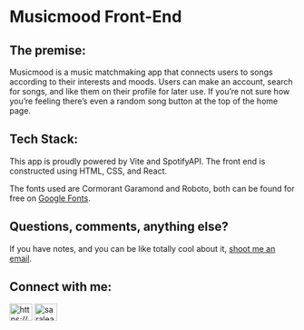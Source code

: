 # Musicmood Front-End

## The premise:

Musicmood is a music matchmaking app that connects users to songs according to their interests and moods. Users can make an account, search for songs, and like them on their profile for later use. If you’re not sure how you’re feeling there’s even a random song button at the top of the home page.

## Tech Stack:

This app is proudly powered by Vite and SpotifyAPI. The front end is constructed using HTML, CSS, and React.

The fonts used are Cormorant Garamond and Roboto, both can be found for free on [Google Fonts](https://fonts.google.com/).

## Questions, comments, anything else?

If you have notes, and you can be like totally cool about it, [shoot me an email](saralwraz@gmail.com).

## Connect with me:

<p>
<a href="https://linkedin.com/in/https://www.linkedin.com/in/saralwenner/" target="blank"><img src="https://raw.githubusercontent.com/rahuldkjain/github-profile-readme-generator/master/src/images/icons/Social/linked-in-alt.svg" alt="https://www.linkedin.com/in/saralwenner/" height="30" width="40" /></a>
<a href="https://instagram.com/saralearnscode" target="blank"><img src="https://raw.githubusercontent.com/rahuldkjain/github-profile-readme-generator/master/src/images/icons/Social/instagram.svg" alt="saralearnscode" height="30" width="40" /></a>
</p>
